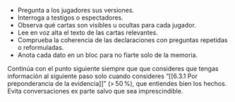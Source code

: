 - Pregunta a los jugadores sus versiones.
- Interroga a testigos o espectadores.
- Observa qué cartas son visibles u ocultas para cada jugador.
- Lee en voz alta el texto de las cartas relevantes.
- Comprueba la coherencia de las declaraciones con preguntas repetidas o reformuladas.
- Anota cada dato en un bloc para no fiarte solo de la memoria.

Continúa con el punto siguiente siempre que que consideres que tengas información al siguiente paso solo cuando consideres “[[6.3.1 Por preponderancia de la evidencia]]” (> 50 %), que entiendes bien los hechos. Evita conversaciones ex parte salvo que sea imprescindible.  